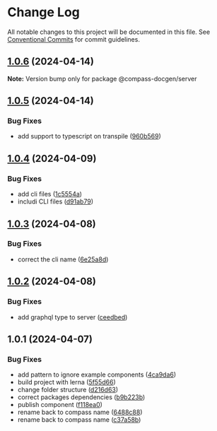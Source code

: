 # Change Log

All notable changes to this project will be documented in this file.
See [Conventional Commits](https://conventionalcommits.org) for commit guidelines.

## [1.0.6](https://github.com/diego-cecatto/Compass/compare/@compass-docgen/server@1.0.5...@compass-docgen/server@1.0.6) (2024-04-14)

**Note:** Version bump only for package @compass-docgen/server





## [1.0.5](https://github.com/diego-cecatto/Compass/compare/@compass-docgen/server@1.0.4...@compass-docgen/server@1.0.5) (2024-04-14)


### Bug Fixes

* add support to typescript on transpile ([960b569](https://github.com/diego-cecatto/Compass/commit/960b569f9f8925b29603eeea4d3b28ce210e85c8))





## [1.0.4](https://github.com/diego-cecatto/Compass/compare/@compass-docgen/server@1.0.3...@compass-docgen/server@1.0.4) (2024-04-09)


### Bug Fixes

* add cli files ([1c5554a](https://github.com/diego-cecatto/Compass/commit/1c5554a3a56197a7722e9c7774989fb1dee830cc))
* includi CLI files ([d91ab79](https://github.com/diego-cecatto/Compass/commit/d91ab79c0fd29f70c8031ee79a3e2f8312dc8464))





## [1.0.3](https://github.com/diego-cecatto/Compass/compare/@compass-docgen/server@1.0.2...@compass-docgen/server@1.0.3) (2024-04-08)


### Bug Fixes

* correct the cli name ([6e25a8d](https://github.com/diego-cecatto/Compass/commit/6e25a8d8fc175a13f9037f05889fa67db9d0cdd6))





## [1.0.2](https://github.com/diego-cecatto/Compass/compare/@compass-docgen/server@1.0.1...@compass-docgen/server@1.0.2) (2024-04-08)


### Bug Fixes

* add graphql type to server ([ceedbed](https://github.com/diego-cecatto/Compass/commit/ceedbedc236d058afc36d39764044d8d83c62267))





## 1.0.1 (2024-04-07)


### Bug Fixes

* add pattern to ignore example components ([4ca9da6](https://github.com/diego-cecatto/Compass/commit/4ca9da6cb274c79dd14afa7355ceeda95b0961e7))
* build project with lerna ([5f55d66](https://github.com/diego-cecatto/Compass/commit/5f55d666bab0b0f1036b0f96685fc84f65c7911f))
* change folder structure ([d216d63](https://github.com/diego-cecatto/Compass/commit/d216d6303abcc2dbf429d5145086d36812810d1f))
* correct packages dependencies ([b9b223b](https://github.com/diego-cecatto/Compass/commit/b9b223ba34a378f0bfe0c559e1cb8e6d31e51060))
* publish component ([f118ea0](https://github.com/diego-cecatto/Compass/commit/f118ea0a4e3375c8948e47e440c7a89b5abb3087))
* rename back to compass name ([6488c88](https://github.com/diego-cecatto/Compass/commit/6488c88617b21d1471a7fa8710bc626cbd08bec4))
* rename back to compass name ([c37a58b](https://github.com/diego-cecatto/Compass/commit/c37a58b74b498fc697820b545d1d86a1b9c1f49e))
